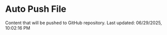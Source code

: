 # Auto Push File

Content that will be pushed to GitHub repository.
Last updated: 06/29/2025, 10:02:16 PM